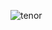 ![tenor](https://user-images.githubusercontent.com/80990472/182497482-fe294bbb-4ab3-4763-a872-d96c1fe023c9.gif)

<!--
**LukPrado-42/LukPrado-42** is a ✨ _special_ ✨ repository because its `README.md` (this file) appears on your GitHub profile.

Here are some ideas to get you started:

- 🔭 I’m currently working on ...
- 🌱 I’m currently learning ...
- 👯 I’m looking to collaborate on ...
- 🤔 I’m looking for help with ...
- 💬 Ask me about ...
- 📫 How to reach me: ...
- 😄 Pronouns: ...
- ⚡ Fun fact: ...
-->
